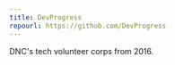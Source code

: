 ```yaml
---
title: DevProgress
repourl: https://github.com/DevProgress
---
```


DNC's tech volunteer corps from 2016.